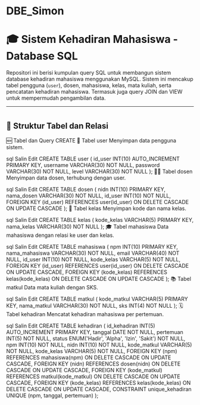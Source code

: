 # DBE_Simon

# 🎓 Sistem Kehadiran Mahasiswa - Database SQL

Repositori ini berisi kumpulan query SQL untuk membangun sistem database kehadiran mahasiswa menggunakan MySQL. Sistem ini mencakup tabel pengguna (`user`), dosen, mahasiswa, kelas, mata kuliah, serta pencatatan kehadiran mahasiswa. Termasuk juga query JOIN dan VIEW untuk mempermudah pengambilan data.

---
#
## 🧱 Struktur Tabel dan Relasi
🆕 Tabel dan Query CREATE
👤 Tabel user
Menyimpan data pengguna sistem.

sql
Salin
Edit
CREATE TABLE user (
  id_user INT(10) AUTO_INCREMENT PRIMARY KEY,
  username VARCHAR(30) NOT NULL,
  password VARCHAR(30) NOT NULL,
  level VARCHAR(30) NOT NULL
);
👨‍🏫 Tabel dosen
Menyimpan data dosen, terhubung dengan user.

sql
Salin
Edit
CREATE TABLE dosen (
  nidn INT(10) PRIMARY KEY,
  nama_dosen VARCHAR(30) NOT NULL,
  id_user INT(10) NOT NULL,
  FOREIGN KEY (id_user) REFERENCES user(id_user) ON DELETE CASCADE ON UPDATE CASCADE
);
🏫 Tabel kelas
Menyimpan kode dan nama kelas.

sql
Salin
Edit
CREATE TABLE kelas (
  kode_kelas VARCHAR(5) PRIMARY KEY,
  nama_kelas VARCHAR(30) NOT NULL
);
🎓 Tabel mahasiswa
Data mahasiswa dengan relasi ke user dan kelas.

sql
Salin
Edit
CREATE TABLE mahasiswa (
  npm INT(10) PRIMARY KEY,
  nama_mahasiswa VARCHAR(30) NOT NULL,
  email VARCHAR(40) NOT NULL,
  id_user INT(10) NOT NULL,
  kode_kelas VARCHAR(5) NOT NULL,
  FOREIGN KEY (id_user) REFERENCES user(id_user) ON DELETE CASCADE ON UPDATE CASCADE,
  FOREIGN KEY (kode_kelas) REFERENCES kelas(kode_kelas) ON DELETE CASCADE ON UPDATE CASCADE
);
📚 Tabel matkul
Data mata kuliah dengan SKS.

sql
Salin
Edit
CREATE TABLE matkul (
  kode_matkul VARCHAR(5) PRIMARY KEY,
  nama_matkul VARCHAR(30) NOT NULL,
  sks INT(4) NOT NULL
);
🗓️ Tabel kehadiran
Mencatat kehadiran mahasiswa per pertemuan.

sql
Salin
Edit
CREATE TABLE kehadiran (
  id_kehadiran INT(5) AUTO_INCREMENT PRIMARY KEY,
  tanggal DATE NOT NULL,
  pertemuan INT(5) NOT NULL,
  status ENUM('Hadir', 'Alpha', 'Izin', 'Sakit') NOT NULL,
  npm INT(10) NOT NULL,
  nidn INT(10) NOT NULL,
  kode_matkul VARCHAR(5) NOT NULL,
  kode_kelas VARCHAR(5) NOT NULL,
  FOREIGN KEY (npm) REFERENCES mahasiswa(npm) ON DELETE CASCADE ON UPDATE CASCADE,
  FOREIGN KEY (nidn) REFERENCES dosen(nidn) ON DELETE CASCADE ON UPDATE CASCADE,
  FOREIGN KEY (kode_matkul) REFERENCES matkul(kode_matkul) ON DELETE CASCADE ON UPDATE CASCADE,
  FOREIGN KEY (kode_kelas) REFERENCES kelas(kode_kelas) ON DELETE CASCADE ON UPDATE CASCADE,
  CONSTRAINT unique_kehadiran UNIQUE (npm, tanggal, pertemuan)
);
